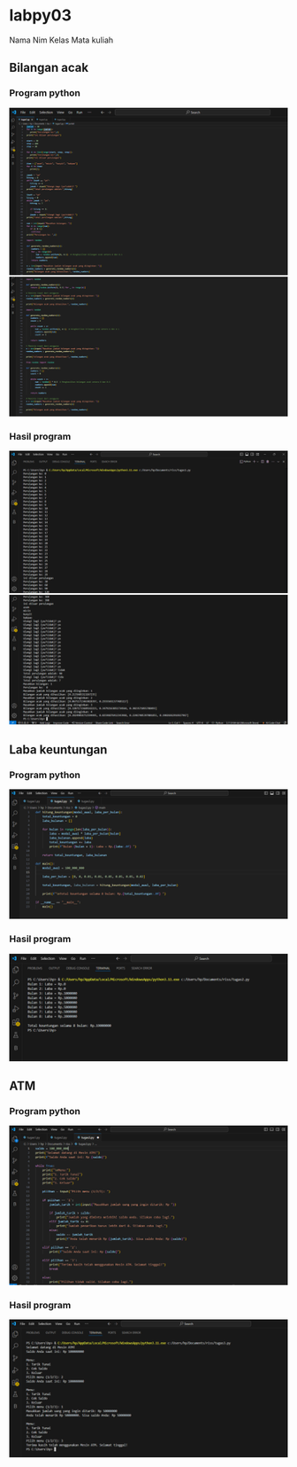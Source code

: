 # labpy03
Nama
Nim
Kelas
Mata kuliah
## Bilangan acak
### Program python
![gambar 1](gmb1.png)
![gambar 2](gmb-1.png)
### Hasil program
![gambar 3](gmb2.png)
![gambar 4](gmb-2.png)
## Laba keuntungan
### Program python
![gambar 5](gmb3.png)
### Hasil program
![gambar 6](gmb4.png)
## ATM
### Program python
![gambar 7](gmb5.png)
### Hasil program
![gambar 8](gmb6.png)
